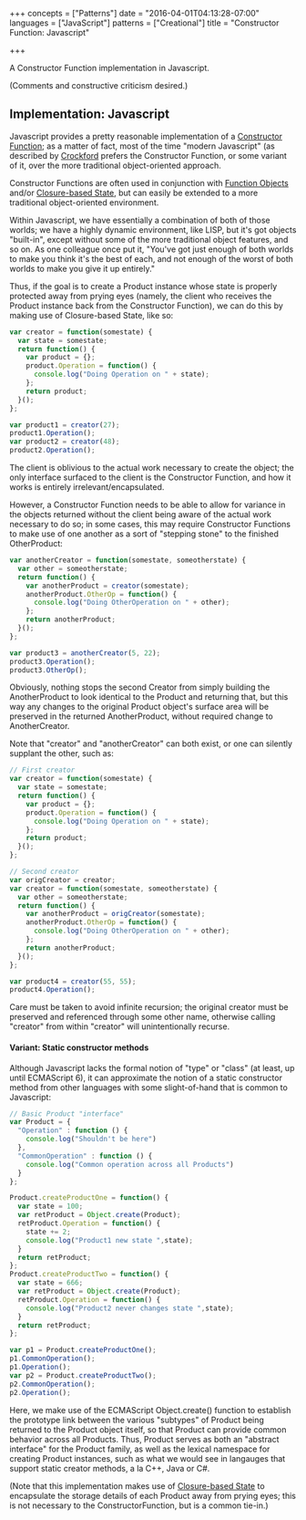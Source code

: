 +++
concepts = ["Patterns"]
date = "2016-04-01T04:13:28-07:00"
languages = ["JavaScript"]
patterns = ["Creational"]
title = "Constructor Function: Javascript"

+++

A Constructor Function implementation in Javascript.

<!--more-->

(Comments and constructive criticism desired.)

## Implementation: Javascript
Javascript provides a pretty reasonable implementation of a [Constructor Function](../ConstructorFunction); as
a matter of fact, most of the time "modern Javascript" (as described by 
[Crockford](http://www.amazon.com/JavaScript-Good-Parts-Douglas-Crockford/dp/0596517742/) 
prefers the Constructor Function, or some variant of it, over the more traditional object-oriented approach.

Constructor Functions are often used in conjunction with [Function Objects](../FunctionObjects) and/or 
[Closure-based State](../ClosureBasedState), but can easily be extended to a more traditional 
object-oriented environment. 

Within Javascript, we have essentially a combination of both of those worlds; we have 
a highly dynamic environment, like LISP, but it's got objects "built-in", except without some 
of the more traditional object features, and so on. As one colleague once put it, "You've got just enough 
of both worlds to make you think it's the best of each, and not enough of the worst of 
both worlds to make you give it up entirely."

Thus, if the goal is to create a Product instance whose state is properly protected away from prying eyes
(namely, the client who receives the Product instance back from the Constructor Function), we can do
this by making use of Closure-based State, like so:

````javascript
var creator = function(somestate) {
  var state = somestate;
  return function() {
    var product = {};
    product.Operation = function() {
      console.log("Doing Operation on " + state);
    };
    return product;
  }();
};

var product1 = creator(27);
product1.Operation();
var product2 = creator(48);
product2.Operation();
````

The client is oblivious to the actual work necessary to create the object; the only interface surfaced
to the client is the Constructor Function, and how it works is entirely irrelevant/encapsulated.

However, a Constructor Function needs to be able to allow for variance in the objects returned without
the client being aware of the actual work necessary to do so; in some cases, this may require Constructor
Functions to make use of one another as a sort of "stepping stone" to the finished OtherProduct:

````javascript
var anotherCreator = function(somestate, someotherstate) {
  var other = someotherstate;
  return function() {
    var anotherProduct = creator(somestate);
    anotherProduct.OtherOp = function() {
      console.log("Doing OtherOperation on " + other);
    };
    return anotherProduct;
  }();
};

var product3 = anotherCreator(5, 22);
product3.Operation();
product3.OtherOp();
````

Obviously, nothing stops the second Creator from simply building the AnotherProduct to look identical
to the Product and returning that, but this way any changes to the original Product object's surface
area will be preserved in the returned AnotherProduct, without required change to AnotherCreator.

Note that "creator" and "anotherCreator" can both exist, or one can silently supplant the other, such
as:

````javascript
// First creator
var creator = function(somestate) {
  var state = somestate;
  return function() {
    var product = {};
    product.Operation = function() {
      console.log("Doing Operation on " + state);
    };
    return product;
  }();
};

// Second creator
var origCreator = creator;
var creator = function(somestate, someotherstate) {
  var other = someotherstate;
  return function() {
    var anotherProduct = origCreator(somestate);
    anotherProduct.OtherOp = function() {
      console.log("Doing OtherOperation on " + other);
    };
    return anotherProduct;
  }();
};

var product4 = creator(55, 55);
product4.Operation();
````

Care must be taken to avoid infinite recursion; the original creator must be preserved and referenced
through some other name, otherwise calling "creator" from within "creator" will unintentionally recurse.

#### Variant: Static constructor methods
Although Javascript lacks the formal notion of "type" or "class" (at least, up until ECMAScript 6),
it can approximate the notion of a static constructor method from other languages with some slight-of-hand
that is common to Javascript:

````javascript
// Basic Product "interface"
var Product = {
  "Operation" : function () {
    console.log("Shouldn't be here")
  },
  "CommonOperation" : function () {
    console.log("Common operation across all Products")
  }
};

Product.createProductOne = function() {
  var state = 100;
  var retProduct = Object.create(Product);
  retProduct.Operation = function() {
    state += 2;
    console.log("Product1 new state ",state);
  }
  return retProduct;
};
Product.createProductTwo = function() {
  var state = 666;
  var retProduct = Object.create(Product);
  retProduct.Operation = function() {
    console.log("Product2 never changes state ",state);
  }
  return retProduct;
};

var p1 = Product.createProductOne();
p1.CommonOperation();
p1.Operation();
var p2 = Product.createProductTwo();
p2.CommonOperation();
p2.Operation();
````

Here, we make use of the ECMAScript Object.create() function to establish the prototype link
between the various "subtypes" of Product being returned to the Product object itself, so that
Product can provide common behavior across all Products. Thus, Product serves as both an
"abstract interface" for the Product family, as well as the lexical namespace for creating
Product instances, such as what we would see in langauges that support static creator methods,
a la C++, Java or C#.

(Note that this implementation makes use of [Closure-based State](../ClosureBasedState) to
encapsulate the storage details of each Product away from prying eyes; this is not necessary
to the ConstructorFunction, but is a common tie-in.)
